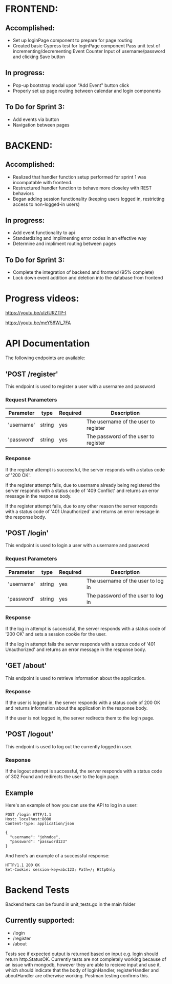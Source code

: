 # FRONTEND:

## Accomplished:
- Set up loginPage component to prepare for page routing
- Created basic Cypress test for loginPage component
      Pass unit test of incrementing/decrementing Event Counter
      Input of username/password and clicking Save button

## In progress:
- Pop-up bootstrap modal upon "Add Event" button click
- Properly set up page routing between calendar and login components

## To Do for Sprint 3: 
- Add events via button
- Navigation between pages

# BACKEND:

## Accomplished:
- Realized that handler function setup performed for sprint 1 was incompatable with frontend.
- Restructured handler function to behave more closeley with REST behaviors
- Began adding session functionality (keeping users logged in, restricting access to non-logged-in users)
## In progress:
- Add event functionality to api
- Standardizing and implimenting error codes in an effective way
- Determine and impliment routing between pages
## To Do for Sprint 3:
- Complete the integration of backend and frontend (95% complete)
- Lock down event addition and deletion into the database from frontend

# Progress videos:
https://youtu.be/ulztURZTP-I

https://youtu.be/meY56Wi_7FA

# API Documentation
The following endpoints are available:

## 'POST /register'
This endpoint is used to register a user with a username and password

### Request Parameters
|Parameter|type|Required|Description|
|---|---|---|---|
|'username'|string|yes|The username of the user to register|
|'password'|string|yes|The password of the user to register|

### Response
If the register attempt is successful, the server responds with a status code of '200 OK'.

If the register attempt fails, due to username already being registered the server responds with a status code of '409 Conflict' and returns an error message in the response body.

If the register attempt fails, due to any other reason the server responds with a status code of '401 Unauthorized' and returns an error message in the response body.

## 'POST /login'
This endpoint is used to login a user with a username and password

### Request Parameters
|Parameter|type|Required|Description|
|---|---|---|---|
|'username'|string|yes|The username of the user to log in|
|'password'|string|yes|The password of the user to log in|

### Response
If the log in attempt is successful, the server responds with a status code of '200 OK' and sets a session cookie for the user.

If the log in attempt fails the server responds with a status code of '401 Unauthorized' and returns an error message in the response body.

## 'GET /about'
This endpoint is used to retrieve information about the application.

### Response
If the user is logged in, the server responds with a status code of 200 OK and returns information about the application in the response body.

If the user is not logged in, the server redirects them to the login page.

## 'POST /logout'
This endpoint is used to log out the currently logged in user.

### Response
If the logout attempt is successful, the server responds with a status code of 302 Found and redirects the user to the login page.

## Example
Here's an example of how you can use the API to log in a user:

```
POST /login HTTP/1.1
Host: localhost:8080
Content-Type: application/json

{
  "username": "johndoe",
  "password": "password123"
}
```
And here's an example of a successful response:
```
HTTP/1.1 200 OK
Set-Cookie: session-key=abc123; Path=/; HttpOnly
```
# Backend Tests
Backend tests can be found in unit_tests.go in the main folder

## Currently supported:
- /login
- /register
- /about

Tests see if expected output is returned based on input e.g. login should return http.StatusOK.
Currently tests are not completely working because of an issue with mongodb, however they are able to recieve input and use it, which should indicate that the body of loginHandler, registerHandler and aboutHandler are otherwise working. Postman testing confirms this.
